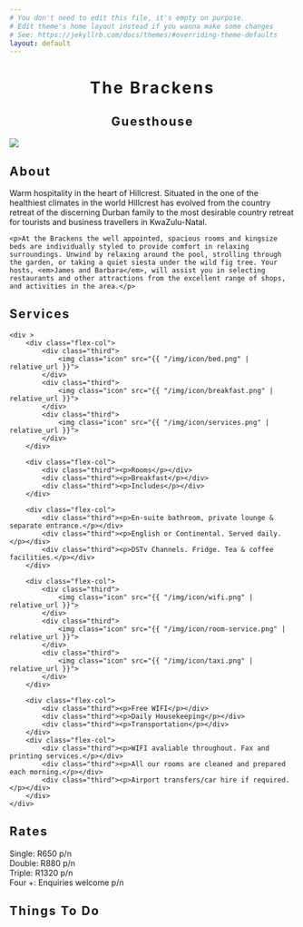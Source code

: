 ```yaml
---
# You don't need to edit this file, it's empty on purpose.
# Edit theme's home layout instead if you wanna make some changes
# See: https://jekyllrb.com/docs/themes/#overriding-theme-defaults
layout: default
---
```


<div class="page-content">
    <h1 style="text-align:center;"><span style="letter-spacing:0.1em;">The Brackens</span></h1>
    <h2 style="text-align:center;"><span style="letter-spacing:0.1em;">Guesthouse</span></h2>
</div>

<div class="page-content">
	<img src="{{ "/img/bg.jpg" | relative_url }}">
</div>

<div class="page-content">
	<h2 ><span style="letter-spacing:0.1em;">About</span></h2> 
	<p>Warm hospitality in the heart of Hillcrest. Situated in the one of the healthiest climates in the world Hillcrest has evolved from the country retreat of the discerning Durban family to the most desirable country retreat for tourists and business travellers in KwaZulu-Natal.</p>

	<p>At the Brackens the well appointed, spacious rooms and kingsize beds are individually styled to provide comfort in relaxing surroundings. Unwind by relaxing around the pool, strolling through the garden, or taking a quiet siesta under the wild fig tree. Your hosts, <em>James and Barbara</em>, will assist you in selecting restaurants and other attractions from the excellent range of shops, and activities in the area.</p>
</div>

<div class="page-content">
	<h2><span style="letter-spacing:0.1em;">Services</span></h2> 

	<div >
		<div class="flex-col">
			<div class="third">
				<img class="icon" src="{{ "/img/icon/bed.png" | relative_url }}">
			</div>
			<div class="third">
				<img class="icon" src="{{ "/img/icon/breakfast.png" | relative_url }}">
			</div>
			<div class="third">
				<img class="icon" src="{{ "/img/icon/services.png" | relative_url }}">
			</div>
		</div>

		<div class="flex-col">
			<div class="third"><p>Rooms</p></div>
			<div class="third"><p>Breakfast</p></div>
			<div class="third"><p>Includes</p></div>
		</div>

		<div class="flex-col">
			<div class="third"><p>En-suite bathroom, private lounge & separate entrance.</p></div>
			<div class="third"><p>English or Continental. Served daily.</p></div>
			<div class="third"><p>DSTv Channels. Fridge. Tea & coffee facilities.</p></div>
		</div>

		<div class="flex-col">
			<div class="third">
				<img class="icon" src="{{ "/img/icon/wifi.png" | relative_url }}">
			</div>
			<div class="third">
				<img class="icon" src="{{ "/img/icon/room-service.png" | relative_url }}">
			</div>
			<div class="third">
				<img class="icon" src="{{ "/img/icon/taxi.png" | relative_url }}">
			</div>
		</div>

		<div class="flex-col">
			<div class="third"><p>Free WIFI</p></div>
			<div class="third"><p>Daily Housekeeping</p></div>
			<div class="third"><p>Transportation</p></div>
		</div>
		<div class="flex-col">
			<div class="third"><p>WIFI avaliable throughout. Fax and printing services.</p></div>
			<div class="third"><p>All our rooms are cleaned and prepared each morning.</p></div>
			<div class="third"><p>Airport transfers/car hire if required.</p></div>
		</div>
	</div>


</div>

<div class="page-content">
	<h2><span style="letter-spacing:0.1em;">Rates</span></h2> 
	<div>
		<div class="flex-col">
			<div>Single: R650 p/n</div>
		<div class="flex-col">
		</div>
			<div>Double: R880 p/n</div>
		<div class="flex-col">
		</div>
			<div>Triple: R1320 p/n</div>
		<div class="flex-col">
		</div>
			<div>Four +: Enquiries welcome p/n</div>
		</div>
		</div>
</div>

<div class="page-content">
	<h2><span style="letter-spacing:0.1em;">Things To Do</span></h2> 
</div>

